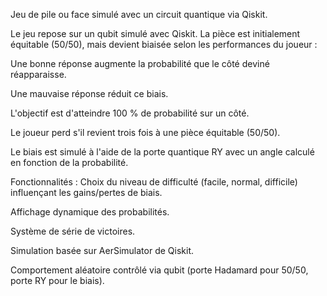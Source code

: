 Jeu de pile ou face simulé avec un circuit quantique via Qiskit.

Le jeu repose sur un qubit simulé avec Qiskit. La pièce est initialement équitable (50/50), mais devient biaisée selon les performances du joueur :

Une bonne réponse augmente la probabilité que le côté deviné réapparaisse.

Une mauvaise réponse réduit ce biais.

L'objectif est d'atteindre 100 % de probabilité sur un côté.

Le joueur perd s'il revient trois fois à une pièce équitable (50/50).

Le biais est simulé à l'aide de la porte quantique RY avec un angle calculé en fonction de la probabilité.

Fonctionnalités : 
Choix du niveau de difficulté (facile, normal, difficile) influençant les gains/pertes de biais.

Affichage dynamique des probabilités.

Système de série de victoires.

Simulation basée sur AerSimulator de Qiskit.

Comportement aléatoire contrôlé via qubit (porte Hadamard pour 50/50, porte RY pour le biais).
